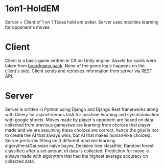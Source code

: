 # 1on1-HoldEM
Server + Client of 1 on 1 Texas hold em poker. Server uses machine learning for opponent's moves.

# Client
Client is a basic game written in C# on Unity engine. Assets for cards were taken from [boardgame pack](https://www.kenney.nl/assets/boardgame-pack). None of the game logic happens on the client's side. Client sends and retrieves information from server via REST API.

# Server
Server is written in Python using Django and Django Rest frameworks along with Celery for asynchronous task for machine learning and synchronisation with google sheets. Moves made by player's opponent are based on data collected from previous games(we are learning from choices that player made and we are assuming these choices are correct, hence the goal is not to create the AI that always wins, but AI that makes human-like choices). Server performs fitting on 3 different machine learning algorythms(Gaussian naive bayes, Decision tree classifier, Random forest classifier) after a set amount of data is collected. Prediction for move is always made with algorythm that had the highest average accuracy on collected data. 
